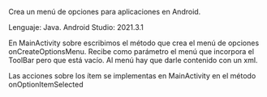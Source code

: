 Crea un menú de opciones para aplicaciones en Android.

Lenguaje: Java.
Android Studio: 2021.3.1 

En MainActivity sobre escribimos el método que crea el menú de opciones onCreateOptionsMenu.
Recibe como parámetro el menú que incorpora el ToolBar pero que está vacío.
Al menú hay que darle contenido con un xml. 

Las acciones sobre los ítem se implementas en MainActivity en el método onOptionItemSelected